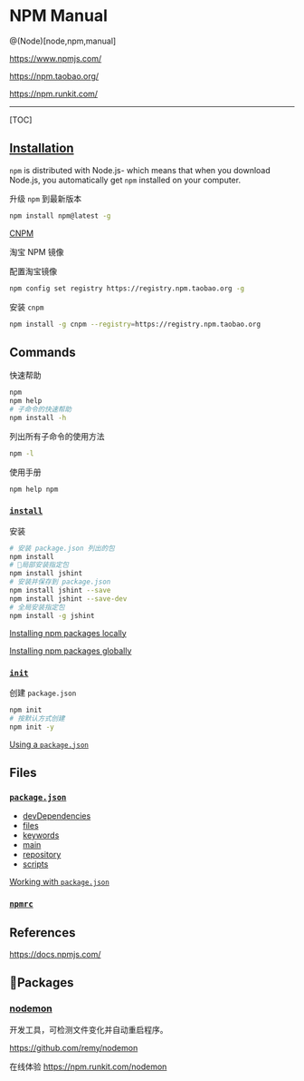 # NPM Manual

@(Node)[node,npm,manual]

<https://www.npmjs.com/>

<https://npm.taobao.org/>

<https://npm.runkit.com/>

---

[TOC]

## [Installation](https://www.npmjs.com/get-npm)

`npm` is distributed with Node.js- which means that when you download Node.js, you automatically get `npm` installed on your computer.

升级 `npm` 到最新版本

```bash
npm install npm@latest -g
```

[CNPM](https://npm.taobao.org/)

淘宝 NPM 镜像

配置淘宝镜像

```bash
npm config set registry https://registry.npm.taobao.org -g
```

安装 `cnpm`

```bash
npm install -g cnpm --registry=https://registry.npm.taobao.org
```

## Commands

快速帮助

```bash
npm
npm help
# 子命令的快速帮助
npm install -h
```

列出所有子命令的使用方法

```bash
npm -l
```

使用手册

```bash
npm help npm
```

### [`install`](https://docs.npmjs.com/cli/install)

安装

```bash
# 安装 package.json 列出的包
npm install
# 局部安装指定包
npm install jshint
# 安装并保存到 package.json
npm install jshint --save
npm install jshint --save-dev
# 全局安装指定包
npm install -g jshint
```

[Installing npm packages locally](https://docs.npmjs.com/getting-started/installing-npm-packages-locally)

[Installing npm packages globally](https://docs.npmjs.com/getting-started/installing-npm-packages-globally)

### [`init`](https://docs.npmjs.com/cli/init)

创建 `package.json`

```bash
npm init
# 按默认方式创建
npm init -y
```

[Using a `package.json`](https://docs.npmjs.com/getting-started/using-a-package.json)

## Files

### [`package.json`](https://docs.npmjs.com/files/package.json)

- [devDependencies](https://docs.npmjs.com/files/package.json#devdependencies)
- [files](https://docs.npmjs.com/files/package.json#files)
- [keywords](https://docs.npmjs.com/files/package.json#keywords)
- [main](https://docs.npmjs.com/files/package.json#main)
- [repository](https://docs.npmjs.com/files/package.json#repository)
- [scripts](https://docs.npmjs.com/files/package.json#scripts)

[Working with `package.json`](https://docs.npmjs.com/getting-started/using-a-package.json)

### [`npmrc`](https://docs.npmjs.com/files/npmrc)

## References

<https://docs.npmjs.com/>

## Packages

### [nodemon](https://www.npmjs.com/package/nodemon)

开发工具，可检测文件变化并自动重启程序。

<https://github.com/remy/nodemon>

在线体验 <https://npm.runkit.com/nodemon>